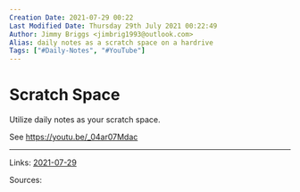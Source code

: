 ```yaml
---
Creation Date: 2021-07-29 00:22
Last Modified Date: Thursday 29th July 2021 00:22:49
Author: Jimmy Briggs <jimbrig1993@outlook.com>
Alias: daily notes as a scratch space on a hardrive
Tags: ["#Daily-Notes", "#YouTube"]
---
```


# Scratch Space

Utilize daily notes as your scratch space.

See https://youtu.be/_04ar07Mdac

***

Links:  [2021-07-29](../3-Resources/Daily-Notes/2021-07-29.md)

Sources:


